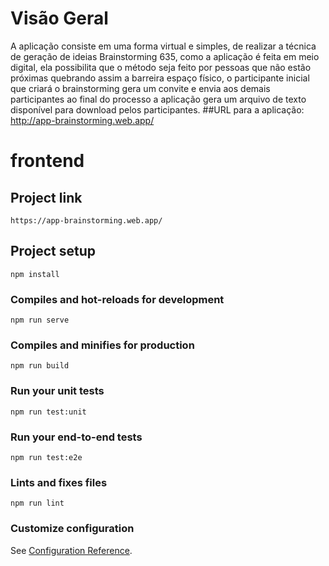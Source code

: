 # Visão Geral

A aplicação consiste em uma forma virtual e simples, de realizar a técnica de geração de ideias Brainstorming 635, como a aplicação é feita em meio digital, ela possibilita que o método seja feito por pessoas que não estão próximas quebrando assim a barreira espaço físico, o participante inicial que criará o brainstorming gera um convite e envia aos demais participantes ao final do processo a aplicação gera um arquivo de texto disponível para download pelos participantes. ##URL para a aplicação: http://app-brainstorming.web.app/

# frontend

## Project link
```
https://app-brainstorming.web.app/
```

## Project setup
```
npm install
```

### Compiles and hot-reloads for development
```
npm run serve
```

### Compiles and minifies for production
```
npm run build
```

### Run your unit tests
```
npm run test:unit
```

### Run your end-to-end tests
```
npm run test:e2e
```

### Lints and fixes files
```
npm run lint
```

### Customize configuration
See [Configuration Reference](https://cli.vuejs.org/config/).
